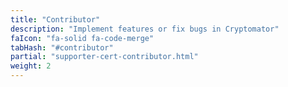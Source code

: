 ```yaml
---
title: "Contributor"
description: "Implement features or fix bugs in Cryptomator"
faIcon: "fa-solid fa-code-merge"
tabHash: "#contributor"
partial: "supporter-cert-contributor.html"
weight: 2
---
```

